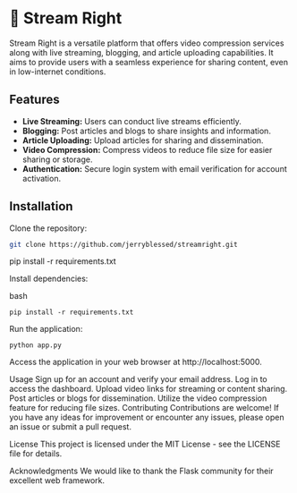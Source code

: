 # 🎥 Stream Right

Stream Right is a versatile platform that offers video compression services along with live streaming, blogging, and article uploading capabilities. It aims to provide users with a seamless experience for sharing content, even in low-internet conditions.

## Features

- **Live Streaming:** Users can conduct live streams efficiently.
- **Blogging:** Post articles and blogs to share insights and information.
- **Article Uploading:** Upload articles for sharing and dissemination.
- **Video Compression:** Compress videos to reduce file size for easier sharing or storage.
- **Authentication:** Secure login system with email verification for account activation.

## Installation

Clone the repository:

```bash
git clone https://github.com/jerryblessed/streamright.git
```
pip install -r requirements.txt

Install dependencies:

bash
```
pip install -r requirements.txt
```
Run the application:

```
python app.py
```
Access the application in your web browser at http://localhost:5000.

Usage
Sign up for an account and verify your email address.
Log in to access the dashboard.
Upload video links for streaming or content sharing.
Post articles or blogs for dissemination.
Utilize the video compression feature for reducing file sizes.
Contributing
Contributions are welcome! If you have any ideas for improvement or encounter any issues, please open an issue or submit a pull request.

License
This project is licensed under the MIT License - see the LICENSE file for details.

Acknowledgments
We would like to thank the Flask community for their excellent web framework.
